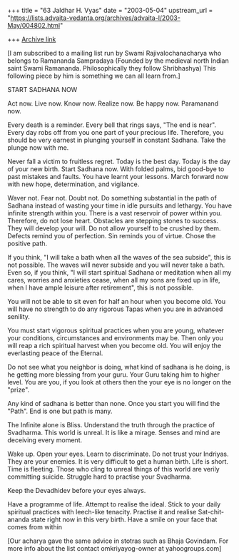 +++
title = "63 Jaldhar H. Vyas"
date = "2003-05-04"
upstream_url = "https://lists.advaita-vedanta.org/archives/advaita-l/2003-May/004802.html"

+++
[Archive link](https://lists.advaita-vedanta.org/archives/advaita-l/2003-May/004802.html)

[I am subscribed to a mailing list run by Swami Rajivalochanacharya who
belongs to Ramananda Sampradaya (Founded by the medieval
north Indian saint Swami Ramananda.  Philosophically they follow
Shribhashya)  This following piece by him is something we can all learn
from.]

START SADHANA NOW

Act now. Live now. Know now. Realize now. Be happy now. Paramanand
now.

Every death is a reminder. Every bell that rings says, "The end is
near". Every day robs off from you one part of your precious life.
Therefore, you should be very earnest in plunging yourself in
constant Sadhana. Take the plunge now with me.

Never fall a victim to fruitless regret. Today is the best day. Today
is the day of your new birth. Start Sadhana now. With folded palms,
bid good-bye to past mistakes and faults. You have learnt your
lessons. March forward now with new hope, determination, and
vigilance.

Waver not. Fear not. Doubt not. Do something substantial in the path
of Sadhana instead of wasting your time in idle pursuits and
lethargy. You have infinite strength within you. There is a vast
reservoir of power within you. Therefore, do not lose heart.
Obstacles are stepping stones to success. They will develop your
will. Do not allow yourself to be crushed by them. Defects remind you
of perfection. Sin reminds you of virtue. Chose the positive path.

If you think, "I will take a bath when all the waves of the sea
subside", this is not possible. The waves will never subside and you
will never take a bath. Even so, if you think, "I will start
spiritual Sadhana or meditation when all my cares, worries and
anxieties cease, when all my sons are fixed up in life, when I have
ample leisure after retirement", this is not possible.

You will not be able to sit even for half an hour when you become
old. You will have no strength to do any rigorous Tapas when you are
in advanced senility.

You must start vigorous spiritual practices when you are young,
whatever your conditions, circumstances and environments may be. Then
only you will reap a rich spiritual harvest when you become old. You
will enjoy the everlasting peace of the Eternal.

Do not see what you neighbor is doing, what kind of sadhana is he
doing, is he getting more blessing from your guru. Your Guru taking
him to higher level. You are you, if you look at others then the your
eye is no longer on the "prize".

Any kind of sadhana is better than none. Once you start you will find
the "Path". End is one but path is many.

The Infinite alone is Bliss. Understand the truth through the
practice of Svadharma. This world is unreal. It is like a mirage.
Senses and mind are deceiving every moment.

Wake up. Open your eyes. Learn to discriminate. Do not trust your
Indriyas. They are your enemies. It is very difficult to get a human
birth. Life is short. Time is fleeting. Those who cling to unreal
things of this world are verily committing suicide. Struggle hard to
practise your Svadharma.

Keep the Devadhidev before your eyes always.

Have a programme of life. Attempt to realise the ideal. Stick to your
daily spiritual practices with leech-like tenacity. Practise it and
realise Sat-chit-ananda state right now in this very birth. Have a
smile on your face that comes from within

[Our acharya gave the same advice in stotras such as Bhaja Govindam.
For more info about the list contact omkriyayog-owner at yahoogroups.com]

